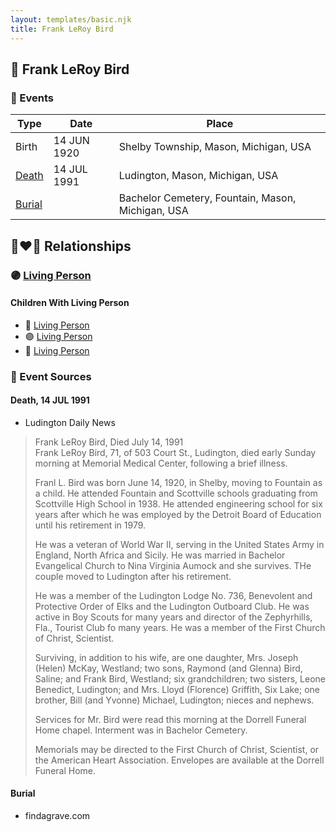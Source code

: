 ```yaml
---
layout: templates/basic.njk
title: Frank LeRoy Bird
---
```

## 🔵 Frank LeRoy Bird

### 📆 Events

Type | Date | Place
------ | ------ | ------
Birth | 14 JUN 1920 | Shelby Township, Mason, Michigan, USA
[Death](#event-1) | 14 JUL 1991 | Ludington, Mason, Michigan, USA
[Burial](#event-2) |  | Bachelor Cemetery, Fountain, Mason, Michigan, USA

## 👩‍❤️‍👨 Relationships

### 🟣 [Living Person](/people/7/73724053)

#### Children With Living Person
* 🔵 [Living Person](/people/2/25276319)
* 🟣 [Living Person](/people/3/30955691)
* 🔵 [Living Person](/people/4/49155092)
### 📰 Event Sources

#### <a id="event-1"></a> Death, 14 JUL 1991
* Ludington Daily News
>   
  > Frank LeRoy Bird, Died July 14, 1991  
  > Frank LeRoy Bird, 71, of 503 Court St., Ludington, died early Sunday morning at Memorial Medical Center, following a brief illness.  
  >   
  > Franl L. Bird was born June 14, 1920, in Shelby, moving to Fountain as a child. He attended Fountain and Scottville schools graduating from Scottville High School in 1938. He attended engineering school for six years after which he was employed by the Detroit Board of Education until his retirement in 1979.  
  >   
  > He was a veteran of World War II, serving in the United States Army in England, North Africa and Sicily. He was married in Bachelor Evangelical Church to Nina Virginia Aumock and she survives. THe couple moved to Ludington after his retirement.  
  >   
  > He was a member of the Ludington Lodge No. 736, Benevolent and Protective Order of Elks and the Ludington Outboard Club. He was active in Boy Scouts for many years and director of the Zephyrhills, Fla., Tourist Club fo many years. He was a member of the First Church of Christ, Scientist.  
  >   
  > Surviving, in addition to his wife, are one daughter, Mrs. Joseph (Helen) McKay, Westland; two sons, Raymond (and Glenna) Bird, Saline; and Frank Bird, Westland; six grandchildren; two sisters, Leone Benedict, Ludington; and Mrs. Lloyd (Florence) Griffith, Six Lake; one brother, Bill (and Yvonne) Michael, Ludington; nieces and nephews.  
  >   
  > Services for Mr. Bird were read this morning at the Dorrell Funeral Home chapel. Interment was in Bachelor Cemetery.  
  >   
  > Memorials may be directed to the First Church of Christ, Scientist, or the American Heart Association. Envelopes are available at the Dorrell Funeral Home.

#### <a id="event-2"></a> Burial
* findagrave.com